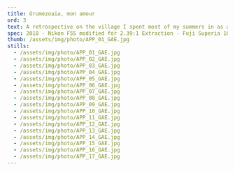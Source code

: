 ```yaml
---
title: Grumezoaia, mon amour
ord: 3
text: A retrospective on the village I spent most of my summers in as a child. The 21st century seems to have not yet penetrated the dirt roads but time itself has not been kind to the buildings or to the people. My eyes see what it was, the emulsion sees what is left.
spec: 2018 - Nikon F55 modified for 2.39:1 Extraction - Fuji Superia 100
thumb: /assets/img/photo/APP_01_GAE.jpg
stills:
  - /assets/img/photo/APP_01_GAE.jpg
  - /assets/img/photo/APP_02_GAE.jpg
  - /assets/img/photo/APP_03_GAE.jpg
  - /assets/img/photo/APP_04_GAE.jpg
  - /assets/img/photo/APP_05_GAE.jpg
  - /assets/img/photo/APP_06_GAE.jpg
  - /assets/img/photo/APP_07_GAE.jpg
  - /assets/img/photo/APP_08_GAE.jpg
  - /assets/img/photo/APP_09_GAE.jpg
  - /assets/img/photo/APP_10_GAE.jpg
  - /assets/img/photo/APP_11_GAE.jpg
  - /assets/img/photo/APP_12_GAE.jpg
  - /assets/img/photo/APP_13_GAE.jpg
  - /assets/img/photo/APP_14_GAE.jpg
  - /assets/img/photo/APP_15_GAE.jpg
  - /assets/img/photo/APP_16_GAE.jpg
  - /assets/img/photo/APP_17_GAE.jpg
---
```

